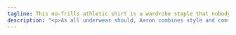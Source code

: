 ```yaml
---
tagline: This no-frills athletic shirt is a wardrobe staple that nobody should be without
description: "<p>As all underwear should, Aaron combines style and comfort.</p><p>On a cold day, this will keep you warm. On a hot day, this will absorb your sweat so your shirt looks sharp.</p><p>Or wear it on its own to the gym, that beach party, or your bed.</p>"
---
```

